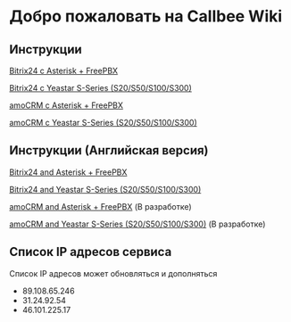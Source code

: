 # Добро пожаловать на Callbee Wiki

## Инструкции

[Bitrix24 с Asterisk + FreePBX](Bitrix24/asterisk)

[Bitrix24 c Yeastar S-Series (S20/S50/S100/S300)](Bitrix24/yeastar)

[amoCRM с Asterisk + FreePBX](amoCRM/asterisk)

[amoCRM с Yeastar S-Series (S20/S50/S100/S300)](amoCRM/yeastar)

## Инструкции (Английская версия)

[Bitrix24 and Asterisk + FreePBX](/en/Bitrix24/asterisk)

[Bitrix24 and Yeastar S-Series (S20/S50/S100/S300)](/en/Bitrix24/yeastar)

[amoCRM and Asterisk + FreePBX](/en/amoCRM/asterisk) (В разработке)

[amoCRM and Yeastar S-Series (S20/S50/S100/S300)](/en/amoCRM/yeastar) (В разработке)

## Список IP адресов сервиса

Список IP адресов может обновляться и дополняться

* 89.108.65.246
* 31.24.92.54
* 46.101.225.17
